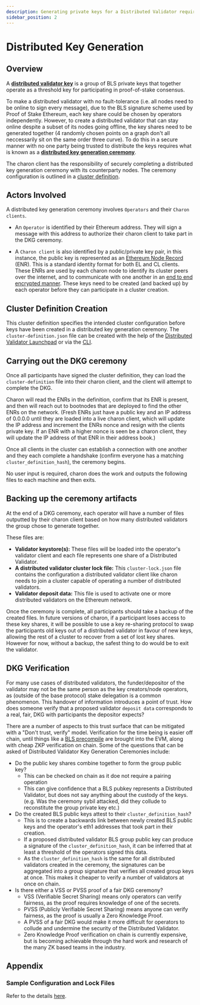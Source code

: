 ```yaml
---
description: Generating private keys for a Distributed Validator requires a Distributed Key Generation (DKG) Ceremony.
sidebar_position: 2
---
```


# Distributed Key Generation

## Overview

A [**distributed validator key**](docs/int/key-concepts.md#distributed-validator-key) is a group of BLS private keys that together operate as a threshold key for participating in proof-of-stake consensus.

To make a distributed validator with no fault-tolerance (i.e. all nodes need to be online to sign every message), due to the BLS signature scheme used by Proof of Stake Ethereum, each key share could be chosen by operators independently. However, to create a distributed validator that can stay online despite a subset of its nodes going offline, the key shares need to be generated together (4 randomly chosen points on a graph don't all neccessarily sit on the same order three curve). To do this in a secure manner with no one party being trusted to distribute the keys requires what is known as a [**distributed key generation ceremony**](docs/int/key-concepts.md#distributed-validator-key-generation-ceremony).

The charon client has the responsibility of securely completing a distributed key generation ceremony with its counterparty nodes. The ceremony configuration is outlined in a [cluster definition](../charon/cluster-configuration).

## Actors Involved

A distributed key generation ceremony involves `Operators` and their `Charon clients`.

- An `Operator` is identified by their Ethereum address. They will sign a message with this address to authorize their charon client to take part in the DKG ceremony. 

- A `Charon client` is also identified by a public/private key pair, in this instance, the public key is represented as an [Ethereum Node Record](https://eips.ethereum.org/EIPS/eip-778) (ENR). This is a standard identity format for both EL and CL clients. These ENRs are used by each charon node to identify its cluster peers over the internet, and to communicate with one another in an [end to end encrypted manner](https://github.com/libp2p/go-libp2p/tree/master/p2p/security/noise). These keys need to be created (and backed up) by each operator before they can participate in a cluster creation.

## Cluster Definition Creation

This cluster definition specifies the intended cluster configuration before keys have been created in a distributed key generation ceremony. The `cluster-definition.json` file can be created with the help of the [Distributed Validator Launchpad](./cluster-configuration.md#using-the-dv-launchpad) or via the [CLI](./cluster-configuration.md#using-the-cli).

## Carrying out the DKG ceremony

Once all participants have signed the cluster definition, they can load the `cluster-definition` file into their charon client, and the client will attempt to complete the DKG. 

Charon will read the ENRs in the definition, confirm that its ENR is present, and then will reach out to bootnodes that are deployed to find the other ENRs on the network. (Fresh ENRs just have a public key and an IP address of 0.0.0.0 until they are loaded into a live charon client, which will update the IP address and increment the ENRs nonce and resign with the clients private key. If an ENR with a higher nonce is seen be a charon client, they will update the IP address of that ENR in their address book.)

Once all clients in the cluster can establish a connection with one another and they each complete a handshake (confirm everyone has a matching `cluster_definition_hash`), the ceremony begins.

No user input is required, charon does the work and outputs the following files to each machine and then exits.

## Backing up the ceremony artifacts

At the end of a DKG ceremony, each operator will have a number of files outputted by their charon client based on how many distributed validators the group chose to generate together.

These files are:

- **Validator keystore(s):** These files will be loaded into the operator's validator client and each file represents one share of a Distributed Validator.
- **A distributed validator cluster lock file:** This `cluster-lock.json` file contains the configuration a distributed validator client like charon needs to join a cluster capable of operating a number of distributed validators.
- **Validator deposit data:** This file is used to activate one or more distributed validators on the Ethereum network. 

Once the ceremony is complete, all participants should take a backup of the created files. In future versions of charon, if a participant loses access to these key shares, it will be possible to use a key re-sharing protocol to swap the participants old keys out of a distributed validator in favour of new keys, allowing the rest of a cluster to recover from a set of lost key shares. However for now, without a backup, the safest thing to do would be to exit the validator.

## DKG Verification

For many use cases of distributed validators, the funder/depositor of the validator may not be the same person as the key creators/node operators, as (outside of the base protocol) stake delegation is a common phenomenon. This handover of information introduces a point of trust. How does someone verify that a proposed validator `deposit data` corresponds to a real, fair, DKG with participants the depositor expects?

There are a number of aspects to this trust surface that can be mitigated with a "Don't trust, verify" model. Verification for the time being is easier off chain, until things like a [BLS precompile](https://eips.ethereum.org/EIPS/eip-2537) are brought into the EVM, along with cheap ZKP verification on chain. Some of the questions that can be asked of Distributed Validator Key Generation Ceremonies include:

- Do the public key shares combine together to form the group public key?
  - This can be checked on chain as it doe not require a pairing operation
  - This can give confidence that a BLS pubkey represents a Distributed Validator, but does not say anything about the custody of the keys. (e.g. Was the ceremony sybil attacked, did they collude to reconstitute the group private key etc.)
- Do the created BLS public keys attest to their `cluster_definition_hash`?
  - This is to create a backwards link between newly created BLS public keys and the operator's eth1 addresses that took part in their creation.
  - If a proposed distributed validator BLS group public key can produce a signature of the `cluster_definition_hash`, it can be inferred that at least a threshold of the operators signed this data.
  - As the `cluster_definition_hash` is the same for all distributed validators created in the ceremony, the signatures can be aggregated into a group signature that verifies all created group keys at once. This makes it cheaper to verify a number of validators at once on chain.
- Is there either a VSS or PVSS proof of a fair DKG ceremony?
  - VSS (Verifiable Secret Sharing) means only operators can verify fairness, as the proof requires knowledge of one of the secrets.
  - PVSS (Publicly Verifiable Secret Sharing) means anyone can verify fairness, as the proof is usually a Zero Knowledge Proof.
  - A PVSS of a fair DKG would make it more difficult for operators to collude and undermine the security of the Distributed Validator.
  - Zero Knowledge Proof verification on chain is currently expensive, but is becoming achievable through the hard work and research of the many ZK based teams in the industry.

## Appendix

### Sample Configuration and Lock Files

Refer to the details [here](../charon/cluster-configuration).
